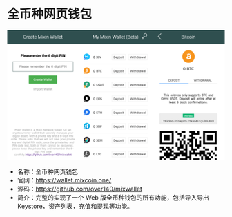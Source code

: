 # 全币种网页钱包

![全币种网页钱包](./online-wallet.png)

- 名称：全币种网页钱包
- 官网：https://wallet.mixcoin.one/
- 源码：https://github.com/over140/mixwallet
- 简介：完整的实现了一个 Web 版全币种钱包的所有功能，包括导入导出 Keystore，资产列表，充值和提现等功能。

